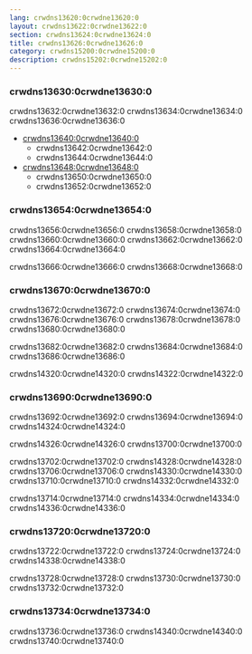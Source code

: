```yaml
---
lang: crwdns13620:0crwdne13620:0
layout: crwdns13622:0crwdne13622:0
section: crwdns13624:0crwdne13624:0
title: crwdns13626:0crwdne13626:0
category: crwdns15200:0crwdne15200:0
description: crwdns15202:0crwdne15202:0
---
```


### crwdns13630:0crwdne13630:0
crwdns13632:0crwdne13632:0 crwdns13634:0crwdne13634:0 crwdns13636:0crwdne13636:0

- [crwdns13640:0crwdne13640:0](crwdns13638:0crwdne13638:0)
  - crwdns13642:0crwdne13642:0
  - crwdns13644:0crwdne13644:0
- [crwdns13648:0crwdne13648:0](crwdns13646:0crwdne13646:0)
  - crwdns13650:0crwdne13650:0
  - crwdns13652:0crwdne13652:0

### crwdns13654:0crwdne13654:0
crwdns13656:0crwdne13656:0 crwdns13658:0crwdne13658:0 crwdns13660:0crwdne13660:0 crwdns13662:0crwdne13662:0 crwdns13664:0crwdne13664:0

crwdns13666:0crwdne13666:0 crwdns13668:0crwdne13668:0

### crwdns13670:0crwdne13670:0
crwdns13672:0crwdne13672:0 crwdns13674:0crwdne13674:0 crwdns13676:0crwdne13676:0 crwdns13678:0crwdne13678:0 crwdns13680:0crwdne13680:0

crwdns13682:0crwdne13682:0 crwdns13684:0crwdne13684:0 crwdns13686:0crwdne13686:0

crwdns14320:0crwdne14320:0 crwdns14322:0crwdne14322:0

### crwdns13690:0crwdne13690:0
crwdns13692:0crwdne13692:0 crwdns13694:0crwdne13694:0 crwdns14324:0crwdne14324:0

crwdns14326:0crwdne14326:0 crwdns13700:0crwdne13700:0

crwdns13702:0crwdne13702:0 crwdns14328:0crwdne14328:0 crwdns13706:0crwdne13706:0 crwdns14330:0crwdne14330:0 crwdns13710:0crwdne13710:0 crwdns14332:0crwdne14332:0

crwdns13714:0crwdne13714:0 crwdns14334:0crwdne14334:0 crwdns14336:0crwdne14336:0

### crwdns13720:0crwdne13720:0
crwdns13722:0crwdne13722:0 crwdns13724:0crwdne13724:0 crwdns14338:0crwdne14338:0

crwdns13728:0crwdne13728:0 crwdns13730:0crwdne13730:0 crwdns13732:0crwdne13732:0

### crwdns13734:0crwdne13734:0
crwdns13736:0crwdne13736:0 crwdns14340:0crwdne14340:0 crwdns13740:0crwdne13740:0
